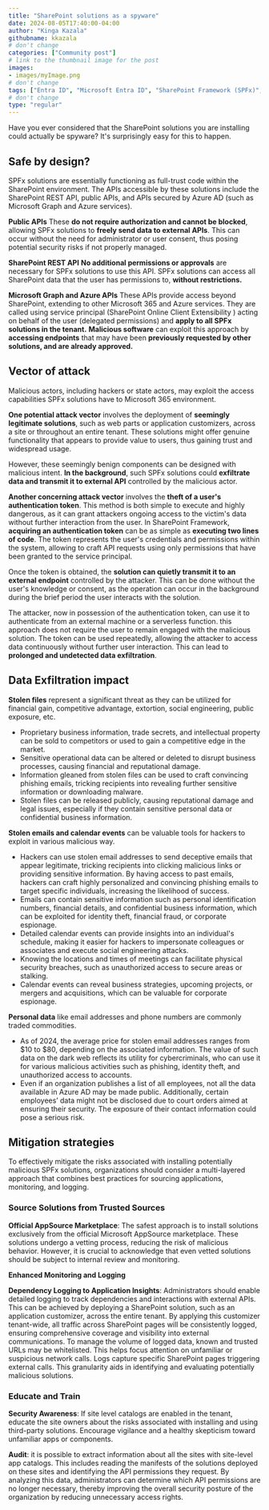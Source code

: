 ```yaml
---
title: "SharePoint solutions as a spyware"
date: 2024-08-05T17:40:00-04:00
author: "Kinga Kazala"
githubname: kkazala
# don't change
categories: ["Community post"]
# link to the thumbnail image for the post
images:
- images/myImage.png
# don't change
tags: ["Entra ID", "Microsoft Entra ID", "SharePoint Framework (SPFx)", "SPFx"]
# don't change
type: "regular"
---
```

Have you ever considered that the SharePoint solutions you are installing could actually be spyware? It's surprisingly easy for this to happen.

## Safe by design?
SPFx solutions are essentially functioning as full-trust code within the SharePoint environment. The APIs accessible by these solutions include the SharePoint REST API, public APIs, and APIs secured by Azure AD (such as Microsoft Graph and Azure services).

**Public APIs**
These **do not require authorization and cannot be blocked**, allowing SPFx solutions to **freely send data to external APIs**. This can occur without the need for administrator or user consent, thus posing potential security risks if not properly managed.

**SharePoint REST API**
**No additional permissions or approvals** are necessary for SPFx solutions to use this API. SPFx solutions can access all SharePoint data that the user has permissions to, **without restrictions.**

**Microsoft Graph and Azure APIs**
These APIs provide access beyond SharePoint, extending to other Microsoft 365 and Azure services. 
They are called using service principal (SharePoint Online Client Extensibility ) acting on behalf of the user (delegated permissions) and **apply to all SPFx solutions in the tenant.**
**Malicious software** can exploit this approach by **accessing endpoints** that may have been **previously requested by other solutions, and are already approved.**

 
## Vector of attack
 
Malicious actors, including hackers or state actors, may exploit the access capabilities SPFx solutions have to Microsoft 365 environment. 
 
**One potential attack vector** involves the deployment of **seemingly legitimate solutions**, such as web parts or application customizers, across a site or throughout an entire tenant. These solutions might offer genuine functionality that appears to provide value to users, thus gaining trust and widespread usage.
 
However, these seemingly benign components can be designed with malicious intent. **In the background**, such SPFx solutions could **exfiltrate data and transmit it to external API** controlled by the malicious actor. 
 
**Another concerning attack vector** involves the **theft of a user's authentication token**. This method is both simple to execute and highly dangerous, as it can grant attackers ongoing access to the victim's data without further interaction from the user. 
In SharePoint Framework, **acquiring an authentication token** can be as simple as **executing two lines of code**. 
The token represents the user's credentials and permissions within the system, allowing to craft API requests using only permissions that have been granted to the service principal. 
 
Once the token is obtained, the **solution can quietly transmit it to an external endpoint** controlled by the attacker. This can be done without the user's knowledge or consent, as the operation can occur in the background during the brief period the user interacts with the solution.
 
The attacker, now in possession of the authentication token, can use it to authenticate from an external machine or a serverless function. this approach does not require the user to remain engaged with the malicious solution. The token can be used repeatedly, allowing the attacker to access data continuously without further user interaction. This can lead to **prolonged and undetected data exfiltration**.

 
## Data Exfiltration impact
 
**Stolen files** represent a significant threat as they can be utilized for financial gain, competitive advantage, extortion, social engineering, public exposure, etc.

- Proprietary business information, trade secrets, and intellectual property can be sold to competitors or used to gain a competitive edge in the market.
- Sensitive operational data can be altered or deleted to disrupt business processes, causing financial and reputational damage.
- Information gleaned from stolen files can be used to craft convincing phishing emails, tricking recipients into revealing further sensitive information or downloading malware.
- Stolen files can be released publicly, causing reputational damage and legal issues, especially if they contain sensitive personal data or confidential business information.
 
**Stolen emails and calendar events** can be valuable tools for hackers to exploit in various malicious way.

- Hackers can use stolen email addresses to send deceptive emails that appear legitimate, tricking recipients into clicking malicious links or providing sensitive information. By having access to past emails, hackers can craft highly personalized and convincing phishing emails to target specific individuals, increasing the likelihood of success.
- Emails can contain sensitive information such as personal identification numbers, financial details, and confidential business information, which can be exploited for identity theft, financial fraud, or corporate espionage.
- Detailed calendar events can provide insights into an individual's schedule, making it easier for hackers to impersonate colleagues or associates and execute social engineering attacks.
- Knowing the locations and times of meetings can facilitate physical security breaches, such as unauthorized access to secure areas or stalking.
- Calendar events can reveal business strategies, upcoming projects, or mergers and acquisitions, which can be valuable for corporate espionage.
 
**Personal data** like email addresses and phone numbers are commonly traded commodities. 

- As of 2024, the average price for stolen email addresses ranges from $10 to $80, depending on the associated information.
The value of such data on the dark web reflects its utility for cybercriminals, who can use it for various malicious activities such as phishing, identity theft, and unauthorized access to accounts.
- Even if an organization publishes a list of all employees, not all the data available in Azure AD may be made public. Additionally, certain employees’ data might not be disclosed due to court orders aimed at ensuring their security. The exposure of their contact information could pose a serious risk.

## Mitigation strategies

To effectively mitigate the risks associated with installing potentially malicious SPFx solutions, organizations should consider a multi-layered approach that combines best practices for sourcing applications, monitoring, and logging.
 
### Source Solutions from Trusted Sources
**Official AppSource Marketplace**: The safest approach is to install solutions exclusively from the official Microsoft AppSource marketplace. These solutions undergo a vetting process, reducing the risk of malicious behavior. However, it is crucial to acknowledge that even vetted solutions should be subject to internal review and monitoring.
 
**Enhanced Monitoring and Logging**

**Dependency Logging to Application Insights**: Administrators should enable detailed logging to track dependencies and interactions with external APIs. This can be achieved by deploying a SharePoint solution, such as an application customizer, across the entire tenant. By applying this customizer tenant-wide, all traffic across SharePoint pages will be consistently logged, ensuring comprehensive coverage and visibility into external communications.
To manage the volume of logged data, known and trusted URLs may be whitelisted. This helps focus attention on unfamiliar or suspicious network calls.
Logs capture specific SharePoint pages triggering external calls. This granularity aids in identifying and evaluating potentially malicious solutions.
 
### Educate and Train

**Security Awareness**: If site level catalogs are enabled in the tenant, educate the site owners about the risks associated with installing and using third-party solutions. Encourage vigilance and a healthy skepticism toward unfamiliar apps or components.

**Audit**: it is possible to extract information about all the sites with site-level app catalogs. This includes reading the manifests of the solutions deployed on these sites and identifying the API permissions they request. By analyzing this data, administrators can determine which API permissions are no longer necessary, thereby improving the overall security posture of the organization by reducing unnecessary access rights.




